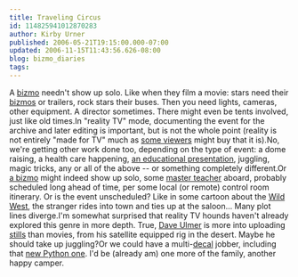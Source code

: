 ```yaml
---
title: Traveling Circus
id: 114825941012870283
author: Kirby Urner
published: 2006-05-21T19:15:00.000-07:00
updated: 2006-11-15T11:43:56.626-08:00
blog: bizmo_diaries
tags: 
---
```


A [bizmo](http://mybizmo.blogspot.com/2005/07/jetblues-bizmo.html) needn't show up solo.  Like when they film a movie:  stars need their [bizmos](http://mybizmo.blogspot.com/2006/05/bizmos-in-baghdad.html) or trailers, rock stars their buses.  Then you need lights, cameras, other equipment.  A director sometimes. There might even be tents involved, just like old times.In "reality TV" mode, documenting the event for the archive and later editing is important, but is not the whole point (reality is not entirely "made for TV" much as [some viewers](http://www.imdb.com/title/tt0120382/) might buy that it is).No, we're getting other work done too, depending on the type of event:  a dome raising, a health care happening, [an educational presentation](http://mybizmo.blogspot.com/2005/03/python-for-gis-experts.html), juggling, magic tricks, any or all of the above -- or something completely different.Or [a bizmo](http://mybizmo.blogspot.com/2005/08/1931-bizmo.html) might indeed show up solo, some [master teacher](http://mathforum.org/kb/message.jspa?messageID=4711240) aboard, probably scheduled long ahead of time, per some local (or remote) control room itinerary.  Or is the event unscheduled?  Like in some cartoon about the [Wild West](http://mybizmo.blogspot.com/2006/04/practicum-bizmoticum.html), the stranger rides into town and ties up at the saloon...  Many plot lines diverge.I'm somewhat surprised that reality TV hounds haven't already explored this genre in more depth.  True, [Dave Ulmer](http://en.wikipedia.org/wiki/Dave_Ulmer) is more into uploading [stills](http://controlroom.blogspot.com/2005/12/we-win.html) than movies, from his satellite equipped rig in the desert.  Maybe he should take up juggling?Or we could have a multi-[decal](http://controlroom.blogspot.com/2005/08/4d-solutions.html) jobber, including that [new Python one](http://mybizmo.blogspot.com/2006/05/home-schooling.html).  I'd be (already am) one more of the family, another happy camper.
